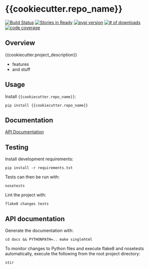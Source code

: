 # {{cookiecutter.repo_name}}

[![Build Status](https://secure.travis-ci.org/{{cookiecutter.github_username}}/{{cookiecutter.repo_name}}.png)](http://travis-ci.org/{{cookiecutter.github_username}}/{{cookiecutter.repo_name}})
[![Stories in Ready](https://badge.waffle.io/{{cookiecutter.github_username}}/{{cookiecutter.repo_name}}.png?label=ready)](https://waffle.io/{{cookiecutter.github_username}}/{{cookiecutter.repo_name}}) [![pypi version](https://badge.fury.io/py/{{cookiecutter.repo_name}}.png)](http://badge.fury.io/py/{{cookiecutter.repo_name}})
[![# of downloads](https://pypip.in/d/{{cookiecutter.repo_name}}/badge.png)](https://crate.io/packages/{{cookiecutter.repo_name}}?version=latest)
[![code coverage](https://coveralls.io/repos/{{cookiecutter.github_username}}/{{cookiecutter.repo_name}}/badge.png?branch=master)](https://coveralls.io/r/{{cookiecutter.github_username}}/{{cookiecutter.repo_name}}?branch=master)

## Overview

{{cookiecutter.project_description}}

* features
* and stuff 

## Usage

Install `{{cookiecutter.repo_name}}`:

    pip install {{cookiecutter.repo_name}}

## Documentation

[API Documentation](http://{{cookiecutter.repo_name}}.rtfd.org)

## Testing

Install development requirements:

    pip install -r requirements.txt

Tests can then be run with:

    nosetests

Lint the project with:

    flake8 changes tests

## API documentation

Generate the documentation with:

    cd docs && PYTHONPATH=.. make singlehtml

To monitor changes to Python files and execute flake8 and nosetests
automatically, execute the following from the root project directory:

    stir
